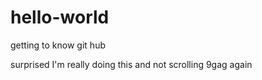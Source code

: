 # hello-world
getting to know git hub

surprised I'm really doing this and not scrolling 9gag again
